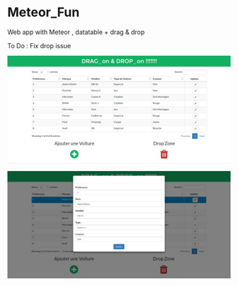 # Meteor_Fun

Web app with Meteor , datatable + drag &amp; drop 

To Do : Fix drop issue


![index](https://github.com/Just1B/Meteor_Fun/raw/master/screens/index.png)

![index](https://github.com/Just1B/Meteor_Fun/raw/master/screens/update.png)

